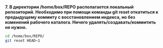 **7. В директории /home/box/REPO располагается локальный репозиторий. Необходимо при помощи команды git reset откатиться к предыдущему коммиту с восстановлением индекса, но без изменений рабочего каталога. Ничего удалять/создавать/коммитить не нужно.**

```bash
cd /home/box/REPO/
git reset HEAD~1
```

